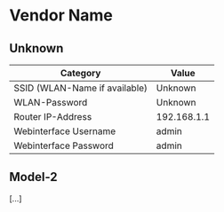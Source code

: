 # Vendor Name

## Unknown

Category | Value
----------------|--------------
SSID (WLAN-Name if available) | Unknown
WLAN-Password | Unknown
Router IP-Address | 192.168.1.1
Webinterface Username | admin
Webinterface Password | admin

## Model-2

[...]
